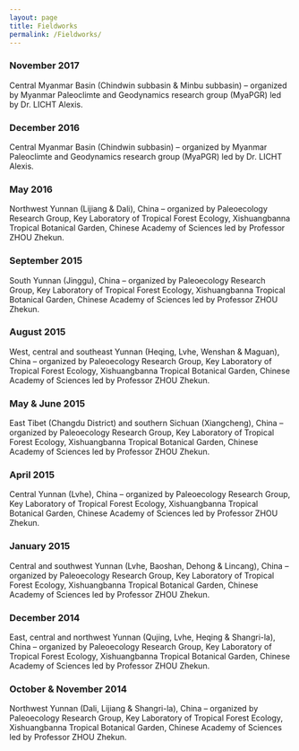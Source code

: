 ```yaml
---
layout: page
title: Fieldworks
permalink: /Fieldworks/
---
```



### November 2017

Central Myanmar Basin (Chindwin subbasin & Minbu subbasin) – organized by Myanmar Paleoclimte and Geodynamics research group (MyaPGR) led by Dr. LICHT Alexis.


### December 2016	

Central Myanmar Basin (Chindwin subbasin) – organized by Myanmar Paleoclimte and Geodynamics research group (MyaPGR) led by Dr. LICHT Alexis.

### May 2016

Northwest Yunnan (Lijiang & Dali), China – organized by Paleoecology Research Group, Key Laboratory of Tropical Forest Ecology, Xishuangbanna Tropical Botanical Garden, Chinese Academy of Sciences led by Professor ZHOU Zhekun.


### September 2015

South Yunnan (Jinggu), China – organized by Paleoecology Research Group, Key Laboratory of Tropical Forest Ecology, Xishuangbanna Tropical Botanical Garden, Chinese Academy of Sciences led by Professor ZHOU Zhekun.


### August 2015

West, central and southeast Yunnan (Heqing, Lvhe, Wenshan & Maguan), China – organized by Paleoecology Research Group, Key Laboratory of Tropical Forest Ecology, Xishuangbanna Tropical Botanical Garden, Chinese Academy of Sciences led by Professor ZHOU Zhekun.


### May & June 2015

East Tibet (Changdu District) and southern Sichuan (Xiangcheng), China – organized by Paleoecology Research Group, Key Laboratory of Tropical Forest Ecology, Xishuangbanna Tropical Botanical Garden, Chinese Academy of Sciences led by Professor ZHOU Zhekun.


### April 2015

Central Yunnan (Lvhe), China – organized by Paleoecology Research Group, Key Laboratory of Tropical Forest Ecology, Xishuangbanna Tropical Botanical Garden, Chinese Academy of Sciences led by Professor ZHOU Zhekun.


### January 2015

Central and southwest Yunnan (Lvhe, Baoshan, Dehong & Lincang), China – organized by Paleoecology Research Group, Key Laboratory of Tropical Forest Ecology, Xishuangbanna Tropical Botanical Garden, Chinese Academy of Sciences led by Professor ZHOU Zhekun.


### December 2014

East, central and northwest Yunnan (Qujing, Lvhe, Heqing & Shangri-la), China – organized by Paleoecology Research Group, Key Laboratory of Tropical Forest Ecology, Xishuangbanna Tropical Botanical Garden, Chinese Academy of Sciences led by Professor ZHOU Zhekun.


### October & November 2014

Northwest Yunnan (Dali, Lijiang & Shangri-la), China – organized by Paleoecology Research Group, Key Laboratory of Tropical Forest Ecology, Xishuangbanna Tropical Botanical Garden, Chinese Academy of Sciences led by Professor ZHOU Zhekun.
